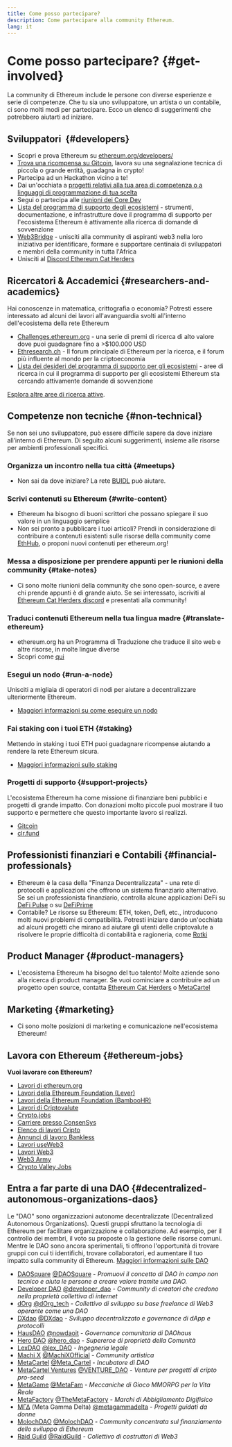 ```yaml
---
title: Come posso partecipare?
description: Come partecipare alla community Ethereum.
lang: it
---
```


# Come posso partecipare? {#get-involved}

La community di Ethereum include le persone con diverse esperienze e serie di competenze. Che tu sia uno sviluppatore, un artista o un contabile, ci sono molti modi per partecipare. Ecco un elenco di suggerimenti che potrebbero aiutarti ad iniziare.

## Sviluppatori <Emoji text=":computer:" size={1} />‍ {#developers}

- Scopri e prova Ethereum su [ethereum.org/developers/](/developers/)
- [Trova una ricompensa su Gitcoin](https://gitcoin.co/), lavora su una segnalazione tecnica di piccola o grande entità, guadagna in crypto!
- Partecipa ad un Hackathon vicino a te!
- Dai un'occhiata a [progetti relativi alla tua area di competenza o a linguaggi di programmazione di tua scelta](/developers/docs/programming-languages/)
- Segui o partecipa alle [riunioni dei Core Dev](https://www.youtube.com/playlist?list=PLaM7G4Llrb7zfMXCZVEXEABT8OSnd4-7w)
- [Lista del programma di supporto degli ecosistemi](https://esp.ethereum.foundation/wishlist/) - strumenti, documentazione, e infrastrutture dove il programma di supporto per l'ecosistema Ethereum è attivamente alla ricerca di domande di sovvenzione
- [Web3Bridge](https://www.web3bridge.com/) - unisciti alla community di aspiranti web3 nella loro iniziativa per identificare, formare e supportare centinaia di sviluppatori e membri della community in tutta l'Africa
- Unisciti al [Discord Ethereum Cat Herders](https://discord.io/EthCatHerders)

## Ricercatori & Accademici <Emoji text=":mag:" size={1} /> {#researchers-and-academics}

Hai conoscenze in matematica, crittografia o economia? Potresti essere interessato ad alcuni dei lavori all'avanguardia svolti all'interno dell'ecosistema della rete Ethereum

- [Challenges.ethereum.org](https://challenges.ethereum.org/) - una serie di premi di ricerca di alto valore dove puoi guadagnare fino a >$100.000 USD
- [Ethresearch.ch](https://ethresear.ch) - Il forum principale di Ethereum per la ricerca, e il forum più influente al mondo per la criptoeconomia
- [Lista dei desideri del programma di supporto per gli ecosistemi](https://esp.ethereum.foundation/wishlist/) - aree di ricerca in cui il programma di supporto per gli ecosistemi Ethereum sta cercando attivamente domande di sovvenzione

[Esplora altre aree di ricerca attive](/community/research/).

## Competenze non tecniche <Emoji text=":briefcase:" size={1} /> {#non-technical}

Se non sei uno sviluppatore, può essere difficile sapere da dove iniziare all’interno di Ethereum. Di seguito alcuni suggerimenti, insieme alle risorse per ambienti professionali specifici.

### Organizza un incontro nella tua città {#meetups}

- Non sai da dove iniziare? La rete [BUIDL](https://consensys.net/developers/buidlnetwork/) può aiutare.

### Scrivi contenuti su Ethereum {#write-content}

- Ethereum ha bisogno di buoni scrittori che possano spiegare il suo valore in un linguaggio semplice
- Non sei pronto a pubblicare i tuoi articoli? Prendi in considerazione di contribuire a contenuti esistenti sulle risorse della community come [EthHub](https://docs.ethhub.io/), o proponi nuovi contenuti per ethereum.org!

### Messa a disposizione per prendere appunti per le riunioni della community {#take-notes}

- Ci sono molte riunioni della community che sono open-source, e avere chi prende appunti è di grande aiuto. Se sei interessato, iscriviti al [Ethereum Cat Herders discord](https://discord.com/invite/Nz6rtfJ8Cu) e presentati alla community!

### Traduci contenuti Ethereum nella tua lingua madre {#translate-ethereum}

- ethereum.org ha un Programma di Traduzione che traduce il sito web e altre risorse, in molte lingue diverse
- Scopri come [qui](/contributing/translation-program)

### Esegui un nodo {#run-a-node}

Unisciti a migliaia di operatori di nodi per aiutare a decentralizzare ulteriormente Ethereum.

- [Maggiori informazioni su come eseguire un nodo](/developers/docs/nodes-and-clients/run-a-node/)

### Fai staking con i tuoi ETH {#staking}

Mettendo in staking i tuoi ETH puoi guadagnare ricompense aiutando a rendere la rete Ethereum sicura.

- [Maggiori informazioni sullo staking](/staking/)

### Progetti di supporto {#support-projects}

L'ecosistema Ethereum ha come missione di finanziare beni pubblici e progetti di grande impatto. Con donazioni molto piccole puoi mostrare il tuo supporto e permettere che questo importante lavoro si realizzi.

- [Gitcoin](https://gitcoin.co/fund)
- [clr.fund](https://clr.fund/#/about)

## Professionisti finanziari e Contabili <Emoji text=":chart_with_upwards_trend:" size={1} /> {#financial-professionals}

- Ethereum è la casa della "Finanza Decentralizzata" - una rete di protocolli e applicazioni che offrono un sistema finanziario alternativo. Se sei un professionista finanziario, controlla alcune applicazioni DeFi su [DeFi Pulse](https://defipulse.com/) o su [DeFiPrime](https://defiprime.com)
- Contabile? Le risorse su Ethereum: ETH, token, Defi, etc., introducono molti nuovi problemi di compatibilità. Potresti iniziare dando un'occhiata ad alcuni progetti che mirano ad aiutare gli utenti delle criptovalute a risolvere le proprie difficoltà di contabilità e ragioneria, come [Rotki](https://rotki.com/)

## Product Manager <Emoji text=":fountain_pen:" size={1} /> {#product-managers}

- L'ecosistema Ethereum ha bisogno del tuo talento! Molte aziende sono alla ricerca di product manager. Se vuoi cominciare a contribuire ad un progetto open source, contatta [Ethereum Cat Herders](https://discord.com/invite/Nz6rtfJ8Cu) o [MetaCartel](https://www.metacartel.org/)

## Marketing <Emoji text=":megaphone:" size={1} /> {#marketing}

- Ci sono molte posizioni di marketing e comunicazione nell'ecosistema Ethereum!

## Lavora con Ethereum {#ethereum-jobs}

**Vuoi lavorare con Ethereum?**

- [Lavori di ethereum.org](/about/#open-jobs)
- [Lavori della Ethereum Foundation (Lever)](https://jobs.lever.co/ethereumfoundation)
- [Lavori della Ethereum Foundation (BambooHR)](https://ethereum.bamboohr.com/jobs/)
- [Lavori di Criptovalute](https://cryptocurrencyjobs.co/ethereum/)
- [Crypto.jobs](https://crypto.jobs/)
- [Carriere presso ConsenSys](https://consensys.net/careers/)
- [Elenco di lavori Cripto](https://cryptojobslist.com/ethereum-jobs)
- [Annunci di lavoro Bankless](https://pallet.xyz/list/bankless/jobs)
- [Lavori useWeb3](https://www.useweb3.xyz/jobs)
- [Lavori Web3](https://web3.career)
- [Web3 Army](https://web3army.xyz/)
- [Crypto Valley Jobs](https://cryptovalley.jobs/)

## Entra a far parte di una DAO {#decentralized-autonomous-organizations-daos}

Le "DAO" sono organizzazioni autonome decentralizzate (Decentralized Autonomous Organizations). Questi gruppi sfruttano la tecnologia di Ethereum per facilitare organizzazione e collaborazione. Ad esempio, per il controllo dei membri, il voto su proposte o la gestione delle risorse comuni. Mentre le DAO sono ancora sperimentali, ti offrono l'opportunità di trovare gruppi con cui ti identifichi, trovare collaboratori, ed aumentare il tuo impatto sulla community di Ethereum. [Maggiori informazioni sulle DAO](/dao/)

- [DAOSquare](https://www.daosquare.io) [@DAOSquare](https://twitter.com/DAOSquare) - _Promuovi il concetto di DAO in campo non tecnico e aiuta le persone a creare valore tramite una DAO._
- [Developer DAO](https://www.developerdao.com/) [@developer_dao](https://twitter.com/developer_dao) - _Community di creatori che credono nella proprietà collettiva di internet_
- [dOrg](https://dOrg.tech) [@dOrg_tech](https://twitter.com/dOrg_tech) - _Collettivo di sviluppo su base freelance di Web3 operante come una DAO_
- [DXdao](https://DXdao.eth.link/) [@DXdao](https://twitter.com/DXdao_) - _Sviluppo decentralizzato e governance di dApp e protocolli_
- [HausDAO](https://daohaus.club) [@nowdaoit](https://twitter.com/nowdaoit) - _Governance comunitaria di DAOhaus_
- [Hero DAO](https://herodao.org/) [@hero_dao](https://twitter.com/hero_dao) - _Supereroe di proprietà della Comunità_
- [LexDAO](https://lexdao.coop) [@lex_DAO](https://twitter.com/lex_DAO) - _Ingegneria legale_
- [Machi X](https://machix.com) [@MachiXOfficial](https://twitter.com/MachiXOfficial) - _Community artistica_
- [MetaCartel](https://metacartel.org) [@Meta_Cartel](https://twitter.com/Meta_Cartel) - _Incubatore di DAO_
- [MetaCartel Ventures](https://metacartel.xyz) [@VENTURE_DAO](https://twitter.com/VENTURE_DAO) - _Venture per progetti di cripto pro-seed_
- [MetaGame](https://metagame.wtf) [@MetaFam](https://twitter.com/MetaFam) - _Meccaniche di Gioco MMORPG per la Vita Reale_
- [MetaFactory](https://metafactory.ai) [@TheMetaFactory](https://twitter.com/TheMetaFactory) - _Marchi di Abbigliamento Digifisico_
- [ΜΓΔ](https://metagammadelta.com/) (Meta Gamma Delta) [@metagammadelta](https://twitter.com/metagammadelta) - _Progetti guidati da donne_
- [MolochDAO](https://molochdao.com) [@MolochDAO](https://twitter.com/MolochDAO) - _Community concentrata sul finanziamento dello sviluppo di Ethereum_
- [Raid Guild](https://raidguild.org) [@RaidGuild](https://twitter.com/RaidGuild) - _Collettivo di costruttori di Web3_
